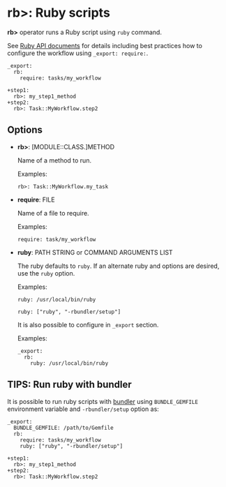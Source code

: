 # rb>: Ruby scripts

**rb>** operator runs a Ruby script using `ruby` command.

See [Ruby API documents](../ruby_api.html) for details including best practices how to configure the workflow using `_export: require:`.

    _export:
      rb:
        require: tasks/my_workflow

    +step1:
      rb>: my_step1_method
    +step2:
      rb>: Task::MyWorkflow.step2

## Options

* **rb>**: [MODULE::CLASS.]METHOD

  Name of a method to run.

  Examples:

  ```
  rb>: Task::MyWorkflow.my_task
  ```

* **require**: FILE

  Name of a file to require.

  Examples:

  ```
  require: task/my_workflow
  ```

* **ruby**: PATH STRING or COMMAND ARGUMENTS LIST

  The ruby defaults to `ruby`. If an alternate ruby and options are desired, use the `ruby` option.

  Examples:

  ```
  ruby: /usr/local/bin/ruby
  ```

  ```
  ruby: ["ruby", "-rbundler/setup"]
  ```

  It is also possible to configure in `_export` section.

  Examples:

  ```
  _export:
    rb:
      ruby: /usr/local/bin/ruby
  ```

## TIPS: Run ruby with bundler

It is possible to run ruby scripts with [bundler](https://bundler.io/) using `BUNDLE_GEMFILE` environment variable and `-rbundler/setup` option as:

    _export:
      BUNDLE_GEMFILE: /path/to/Gemfile
      rb:
        require: tasks/my_workflow
        ruby: ["ruby", "-rbundler/setup"]

    +step1:
      rb>: my_step1_method
    +step2:
      rb>: Task::MyWorkflow.step2

